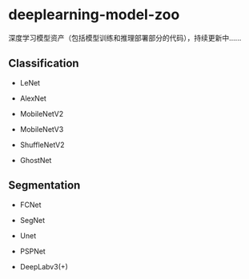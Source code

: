 # deeplearning-model-zoo
深度学习模型资产（包括模型训练和推理部署部分的代码），持续更新中......

## Classification

- LeNet

- AlexNet

- MobileNetV2

- MobileNetV3

- ShuffleNetV2

- GhostNet

## Segmentation

- FCNet

- SegNet

- Unet

- PSPNet

- DeepLabv3(+)
